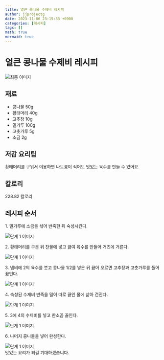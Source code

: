 ```yaml
---
title: 얼큰 콩나물 수제비 레시피
author: jjprojectg
date: 2023-11-06 23:15:33 +0900
categories: [레시피]
tags: []
math: true
mermaid: true
---
```

<meta name="og:type" content="website" />
<meta charset="UTF-8">
<div class="header">
<h1>얼큰 콩나물 수제비 레시피</h1>
</div>

<div class="container my-4">
<div class="row">
<div class="col-12 col-md-6">
<div class="recipe-image">
<img src="http://www.foodsafetykorea.go.kr/uploadimg/20190408/20190408011347_1554696827859.jpg" class="step-image" alt="최종 이미지">
</div>
</div>
<div class="col-12 col-md-6">
<div class="ingredients">
<h2>재료</h2>
<ul class='card'>
<li> 콩나물 50g </li>
<li>  황태머리 40g </li>
<li>  고추장 10g </li>
<li>  밀가루 100g </li>
<li>  고춧가루 5g </li>
<li>  소금 2g </li>

</ul>
</div>
</div>
<div class="col-12 col-md-6">
<div class="ingredients">
<h2>저감 요리팁</h2>
<div class='card'> 
<p >
황태머리를 구워서 이용하면 나트륨이 적어도 맛있는 육수를 만들 수 있어요.
</p>
</div>
</div>
<div class="ingredients">
<h2>칼로리</h2>
<div class='card'> 
<p>
228.82 칼로리
</p>
</div>
</div>
</div>
</div>

<h2 class="my-4">레시피 순서</h2>
<div class="card recipe-card">
<div class="card-body recipe-stesp">
<p class="card-text step-description">1. 밀가루에 소금을 섞어 반죽한 뒤 숙성시킨다.</p>
<img src="http://www.foodsafetykorea.go.kr/uploadimg/20190408/20190408011417_1554696857950.jpg" alt="단계 1 이미지" class="step-image">
</div>
</div>

<div class="card recipe-card">
<div class="card-body recipe-stesp">
<p class="card-text step-description">2. 황태머리를 구운 뒤 찬물에 넣고 끓여 육수를 만들어 거즈에 거른다.</p>
<img src="http://www.foodsafetykorea.go.kr/uploadimg/20190408/20190408011432_1554696872854.jpg" alt="단계 1 이미지" class="step-image">
</div>
</div>

<div class="card recipe-card">
<div class="card-body recipe-stesp">
<p class="card-text step-description">3. 냄비에 2의 육수를 붓고 콩나물 1/2를 넣은 뒤 끓어 오르면 고추장과 고춧가루를 풀어 끓인다.</p>
<img src="http://www.foodsafetykorea.go.kr/uploadimg/20190408/20190408011453_1554696893859.jpg" alt="단계 1 이미지" class="step-image">
</div>
</div>

<div class="card recipe-card">
<div class="card-body recipe-stesp">
<p class="card-text step-description">4. 숙성된 수제비 반죽을 밀어 따로 끓인 물에 삶아 건진다.</p>
<img src="http://www.foodsafetykorea.go.kr/uploadimg/20190408/20190408011520_1554696920131.jpg" alt="단계 1 이미지" class="step-image">
</div>
</div>

<div class="card recipe-card">
<div class="card-body recipe-stesp">
<p class="card-text step-description">5. 3에 4의 수제비를 넣고 한소끔 끓인다.</p>
<img src="http://www.foodsafetykorea.go.kr/uploadimg/20190408/20190408011536_1554696936719.jpg" alt="단계 1 이미지" class="step-image">
</div>
</div>

<div class="card recipe-card">
<div class="card-body recipe-stesp">
<p class="card-text step-description">6. 나머지 콩나물을 넣어 완성한다.</p>
<img src="http://www.foodsafetykorea.go.kr/uploadimg/20190408/20190408011556_1554696956872.jpg" alt="단계 1 이미지" class="step-image">
</div>
</div>


</div>
맛있는 요리가 되길 기대하겠습니다.
